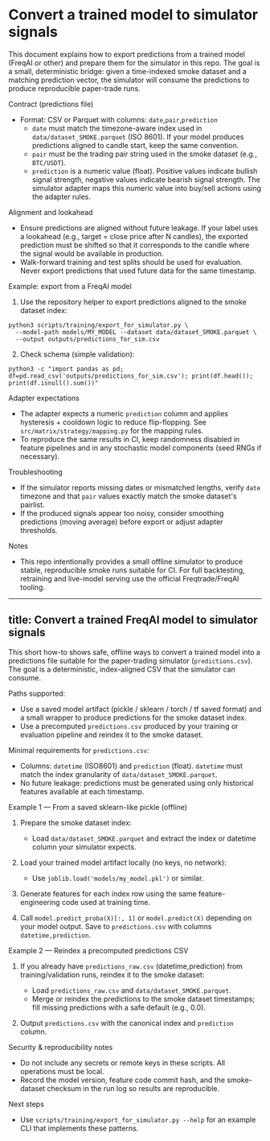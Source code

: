 # Convert a trained model to simulator signals

This document explains how to export predictions from a trained model (FreqAI or other) and prepare them for the simulator in this repo. The goal is a small, deterministic bridge: given a time-indexed smoke dataset and a matching prediction vector, the simulator will consume the predictions to produce reproducible paper-trade runs.

Contract (predictions file)
- Format: CSV or Parquet with columns: `date`,`pair`,`prediction`
  - `date` must match the timezone-aware index used in `data/dataset_SMOKE.parquet` (ISO 8601). If your model produces predictions aligned to candle start, keep the same convention.
  - `pair` must be the trading pair string used in the smoke dataset (e.g., `BTC/USDT`).
  - `prediction` is a numeric value (float). Positive values indicate bullish signal strength, negative values indicate bearish signal strength. The simulator adapter maps this numeric value into buy/sell actions using the adapter rules.

Alignment and lookahead
- Ensure predictions are aligned without future leakage. If your label uses a lookahead (e.g., target = close price after N candles), the exported prediction must be shifted so that it corresponds to the candle where the signal would be available in production.
- Walk-forward training and test splits should be used for evaluation. Never export predictions that used future data for the same timestamp.

Example: export from a FreqAI model
1. Use the repository helper to export predictions aligned to the smoke dataset index:

```
python3 scripts/training/export_for_simulator.py \
  --model-path models/MY_MODEL --dataset data/dataset_SMOKE.parquet \
  --output outputs/predictions_for_sim.csv
```

2. Check schema (simple validation):

```
python3 -c "import pandas as pd; df=pd.read_csv('outputs/predictions_for_sim.csv'); print(df.head()); print(df.isnull().sum())"
```

Adapter expectations
- The adapter expects a numeric `prediction` column and applies hysteresis + cooldown logic to reduce flip-flopping. See `src/matrix/strategy/mapping.py` for the mapping rules.
- To reproduce the same results in CI, keep randomness disabled in feature pipelines and in any stochastic model components (seed RNGs if necessary).

Troubleshooting
- If the simulator reports missing dates or mismatched lengths, verify `date` timezone and that `pair` values exactly match the smoke dataset's pairlist.
- If the produced signals appear too noisy, consider smoothing predictions (moving average) before export or adjust adapter thresholds.

Notes
- This repo intentionally provides a small offline simulator to produce stable, reproducible smoke runs suitable for CI. For full backtesting, retraining and live-model serving use the official Freqtrade/FreqAI tooling.
---
title: Convert a trained FreqAI model to simulator signals
---

This short how-to shows safe, offline ways to convert a trained model into a predictions file suitable for the paper-trading simulator (`predictions.csv`). The goal is a deterministic, index-aligned CSV that the simulator can consume.

Paths supported:
- Use a saved model artifact (pickle / sklearn / torch / tf saved format) and a small wrapper to produce predictions for the smoke dataset index.
- Use a precomputed `predictions.csv` produced by your training or evaluation pipeline and reindex it to the smoke dataset.

Minimal requirements for `predictions.csv`:
- Columns: `datetime` (ISO8601) and `prediction` (float). `datetime` must match the index granularity of `data/dataset_SMOKE.parquet`.
- No future leakage: predictions must be generated using only historical features available at each timestamp.

Example 1 — From a saved sklearn-like pickle (offline)

1. Prepare the smoke dataset index:

   - Load `data/dataset_SMOKE.parquet` and extract the index or datetime column your simulator expects.

2. Load your trained model artifact locally (no keys, no network):

   - Use `joblib.load('models/my_model.pkl')` or similar.

3. Generate features for each index row using the same feature-engineering code used at training time.

4. Call `model.predict_proba(X)[:, 1]` or `model.predict(X)` depending on your model output. Save to `predictions.csv` with columns `datetime,prediction`.

Example 2 — Reindex a precomputed predictions CSV

1. If you already have `predictions_raw.csv` (datetime,prediction) from training/validation runs, reindex it to the smoke dataset:

   - Load `predictions_raw.csv` and `data/dataset_SMOKE.parquet`.
   - Merge or reindex the predictions to the smoke dataset timestamps; fill missing predictions with a safe default (e.g., 0.0).

2. Output `predictions.csv` with the canonical index and `prediction` column.

Security & reproducibility notes
- Do not include any secrets or remote keys in these scripts. All operations must be local.
- Record the model version, feature code commit hash, and the smoke-dataset checksum in the run log so results are reproducible.

Next steps
- Use `scripts/training/export_for_simulator.py --help` for an example CLI that implements these patterns.
